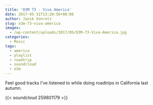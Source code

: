 ```yaml
---
title: 'O3M 73 - Viva America'
date: 2017-05-31T13:28:56+00:00
author: Janik Vonrotz
slug: o3m-73-viva-america
images:
  - /wp-content/uploads/2017/05/O3M-73-Viva-America.jpg
categories:
  - Music
tags:
  - america
  - playlist
  - roadtrip
  - soundcloud
  - o3m
---
```

Feel good tracks I've listened to while doing roadtrips in California last autumn. 

{{< soundcloud 259801179 >}}